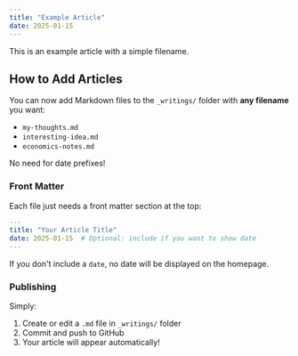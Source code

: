 ```yaml
---
title: "Example Article"
date: 2025-01-15
---
```


This is an example article with a simple filename.

## How to Add Articles

You can now add Markdown files to the `_writings/` folder with **any filename** you want:

- `my-thoughts.md`
- `interesting-idea.md`
- `economics-notes.md`

No need for date prefixes!

### Front Matter

Each file just needs a front matter section at the top:

```yaml
---
title: "Your Article Title"
date: 2025-01-15  # Optional: include if you want to show date
---
```

If you don't include a `date`, no date will be displayed on the homepage.

### Publishing

Simply:
1. Create or edit a `.md` file in `_writings/` folder
2. Commit and push to GitHub
3. Your article will appear automatically!
